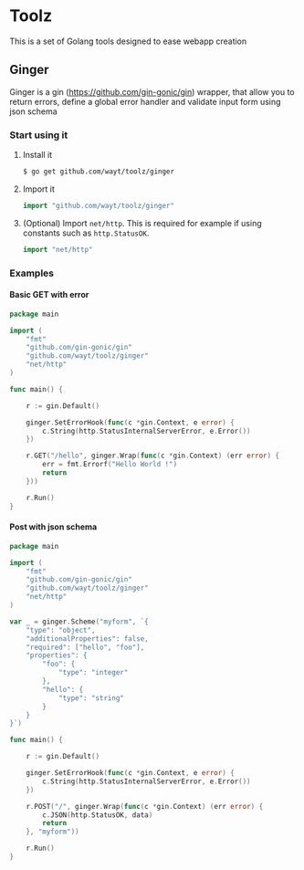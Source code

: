 # Toolz

This is a set of Golang tools designed to ease webapp creation

## Ginger

Ginger is a gin (https://github.com/gin-gonic/gin) wrapper, that allow you to return errors, define a global error handler and validate input form using json schema

### Start using it

1. Install it

    ```sh
    $ go get github.com/wayt/toolz/ginger
    ```

2. Import it

    ```go
    import "github.com/wayt/toolz/ginger"
    ```

3. (Optional) Import `net/http`. This is required for example if using constants such as `http.StatusOK`.

    ```go
    import "net/http"
    ```

### Examples

#### Basic GET with error

```go
package main

import (
	"fmt"
	"github.com/gin-gonic/gin"
	"github.com/wayt/toolz/ginger"
	"net/http"
)

func main() {

	r := gin.Default()

	ginger.SetErrorHook(func(c *gin.Context, e error) {
		c.String(http.StatusInternalServerError, e.Error())
	})

	r.GET("/hello", ginger.Wrap(func(c *gin.Context) (err error) {
        err = fmt.Errorf("Hello World !")
        return
    }))

	r.Run()
}
```

#### Post with json schema

```go
package main

import (
	"fmt"
	"github.com/gin-gonic/gin"
	"github.com/wayt/toolz/ginger"
	"net/http"
)

var _ = ginger.Scheme("myform", `{
	"type": "object",
	"additionalProperties": false,
	"required": ["hello", "foo"],
	"properties": {
		"foo": {
			"type": "integer"
		},
		"hello": {
			"type": "string"
		}
	}
}`)

func main() {

	r := gin.Default()

	ginger.SetErrorHook(func(c *gin.Context, e error) {
		c.String(http.StatusInternalServerError, e.Error())
	})

	r.POST("/", ginger.Wrap(func(c *gin.Context) (err error) {
        c.JSON(http.StatusOK, data)
        return
    }, "myform"))

	r.Run()
}
```
